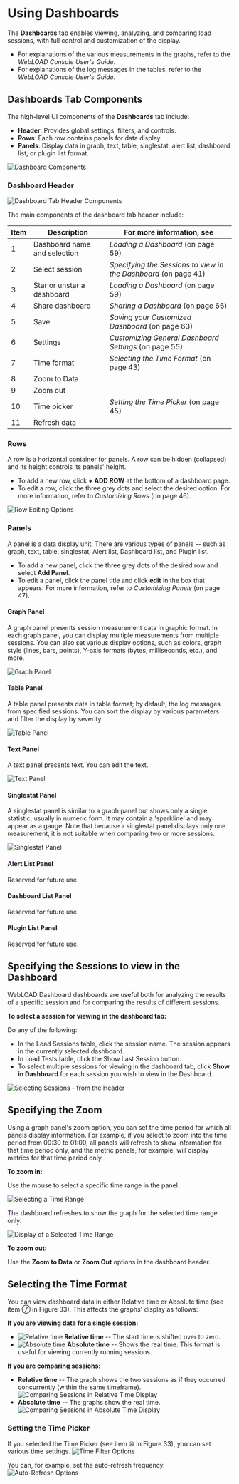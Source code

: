 # Using Dashboards

The **Dashboards** tab enables viewing, analyzing, and comparing load sessions, with full control and customization of the display.

- For explanations of the various measurements in the graphs, refer to the *WebLOAD Console User's Guide*.
- For explanations of the log messages in the tables, refer to the *WebLOAD Console User's Guide*.

## Dashboards Tab Components

The high-level UI components of the **Dashboards** tab include:

- **Header**: Provides global settings, filters, and controls.
- **Rows**: Each row contains panels for data display.
- **Panels**: Display data in graph, text, table, singlestat, alert list, dashboard list, or plugin list format.

![Dashboard Components](/images/dashboard/using-dashboards/dashboard-header-components.png)

### Dashboard Header

![Dashboard Tab Header Components](/images/dashboard/using-dashboards/dashboard-tab-header.png)

The main components of the dashboard tab header include:

| **Item** | **Description** | **For more information, see** |
|----------|-----------------|-------------------------------|
| 1        | Dashboard name and selection | *Loading a Dashboard* (on page 59) |
| 2        | Select session | *Specifying the Sessions to view in the Dashboard* (on page 41) |
| 3        | Star or unstar a dashboard | *Loading a Dashboard* (on page 59) |
| 4        | Share dashboard | *Sharing a Dashboard* (on page 66) |
| 5        | Save | *Saving your Customized Dashboard* (on page 63) |
| 6        | Settings | *Customizing General Dashboard Settings* (on page 55) |
| 7        | Time format | *Selecting the Time Format* (on page 43) |
| 8        | Zoom to Data | |
| 9        | Zoom out | |
| 10       | Time picker | *Setting the Time Picker* (on page 45) |
| 11       | Refresh data | |

### Rows

A row is a horizontal container for panels. A row can be hidden (collapsed) and its height controls its panels' height.

- To add a new row, click **+ ADD ROW** at the bottom of a dashboard page.
- To edit a row, click the three grey dots and select the desired option. For more information, refer to *Customizing Rows* (on page 46).

![Row Editing Options](/images/dashboard/using-dashboards/row-editing-options.png)

### Panels

A panel is a data display unit. There are various types of panels -- such as graph, text, table, singlestat, Alert list, Dashboard list, and Plugin list.

- To add a new panel, click the three grey dots of the desired row and select **Add Panel**.
- To edit a panel, click the panel title and click **edit** in the box that appears. For more information, refer to *Customizing Panels* (on page 47).

#### Graph Panel

A graph panel presents session measurement data in graphic format. In each graph panel, you can display multiple measurements from multiple sessions. You can also set various display options, such as colors, graph style (lines, bars, points), Y-axis formats (bytes, milliseconds, etc.), and more.

![Graph Panel](/images/dashboard/using-dashboards/graph-panel.png)

#### Table Panel

A table panel presents data in table format; by default, the log messages from specified sessions. You can sort the display by various parameters and filter the display by severity.

![Table Panel](/images/dashboard/using-dashboards/table-panel.png)

#### Text Panel

A text panel presents text. You can edit the text.

![Text Panel](/images/dashboard/using-dashboards/text-panel.png)

#### Singlestat Panel

A singlestat panel is similar to a graph panel but shows only a single statistic, usually in numeric form. It may contain a 'sparkline' and may appear as a gauge. Note that because a singlestat panel displays only one measurement, it is not suitable when comparing two or more sessions.

![Singlestat Panel](/images/dashboard/using-dashboards/singlestat-panel.png)

#### Alert List Panel

Reserved for future use.

#### Dashboard List Panel

Reserved for future use.

#### Plugin List Panel

Reserved for future use.

## Specifying the Sessions to view in the Dashboard

WebLOAD Dashboard dashboards are useful both for analyzing the results of a specific session and for comparing the results of different sessions.

**To select a session for viewing in the dashboard tab:**

Do any of the following:

- In the Load Sessions table, click the session name. The session appears in the currently selected dashboard.
- In Load Tests table, click the Show Last Session button.
- To select multiple sessions for viewing in the dashboard tab, click **Show in Dashboard** for each session you wish to view in the Dashboard.

![Selecting Sessions - from the Header](/images/dashboard/using-dashboards/selecting-sessions-from-the-header.png)

## Specifying the Zoom

Using a graph panel's zoom option, you can set the time period for which all panels display information. For example, if you select to zoom into the time period from 00:30 to 01:00, all panels will refresh to show information for that time period only, and the metric panels, for example, will display metrics for that time period only.

**To zoom in:**

Use the mouse to select a specific time range in the panel.

![Selecting a Time Range](/images/dashboard/using-dashboards/selecting-a-time-range.png)

The dashboard refreshes to show the graph for the selected time range only.

![Display of a Selected Time Range](/images/dashboard/using-dashboards/display-of-selected-time-range.png)

**To zoom out:**

Use the **Zoom to Data** or **Zoom Out** options in the dashboard header.

## Selecting the Time Format

You can view dashboard data in either Relative time or Absolute time (see item ⑦ in Figure 33). This affects the graphs' display as follows:

**If you are viewing data for a single session:**

- ![Relative time](/images/dashboard/using-dashboards/relative-time.png) **Relative time** -- The start time is shifted over to zero.
- ![Absolute time](/images/dashboard/using-dashboards/absolute-time.png) **Absolute time** -- Shows the real time. This format is useful for viewing currently running sessions.

**If you are comparing sessions:**

- **Relative time** -- The graph shows the two sessions as if they occurred concurrently (within the same timeframe).
  ![Comparing Sessions in Relative Time Display](/images/dashboard/using-dashboards/graph-panel.png)
- **Absolute time** -- The graphs show the real time.
  ![Comparing Sessions in Absolute Time Display](/images/dashboard/using-dashboards/comparing-sessions-absolute-time-display.png)

### Setting the Time Picker

If you selected the Time Picker (see item ⑩ in Figure 33), you can set various time settings.
![Time Filter Options](/images/dashboard/using-dashboards/time-filter-options.png)

You can, for example, set the auto-refresh frequency.
![Auto-Refresh Options](/images/dashboard/using-dashboards/auto-refresh-options.png)

